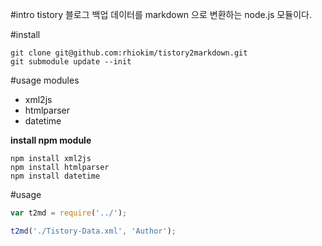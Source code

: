 #intro
tistory 블로그 백업 데이터를 markdown 으로 변환하는 node.js 모듈이다.

#install

```
git clone git@github.com:rhiokim/tistory2markdown.git
git submodule update --init
```

#usage modules
* xml2js
* htmlparser
* datetime

**install npm module**

```
npm install xml2js
npm install htmlparser
npm install datetime
```

#usage

```js
var t2md = require('../');

t2md('./Tistory-Data.xml', 'Author');
```
